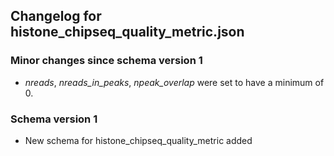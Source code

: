 ## Changelog for histone_chipseq_quality_metric.json

### Minor changes since schema version 1

* *nreads*, *nreads_in_peaks*, *npeak_overlap* were set to have a minimum of 0.

### Schema version 1

* New schema for histone_chipseq_quality_metric added
